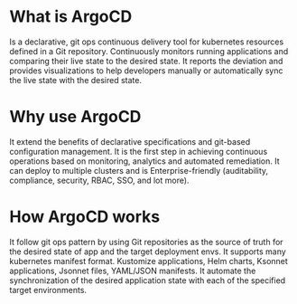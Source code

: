 # What is ArgoCD
Is a declarative, git ops continuous delivery tool for kubernetes resources defined in a Git repository.
Continuously monitors running applications and comparing their live state to the desired state.
It reports the deviation and provides visualizations to help developers manually or automatically sync the live state with the desired state.

# Why use ArgoCD

It extend the benefits of declarative specifications and git-based configuration management.
It is the first step in achieving continuous operations based on monitoring, analytics and automated remediation.
It can deploy to multiple clusters and is Enterprise-friendly (auditability, compliance, security, RBAC, SSO, and lot more).

# How ArgoCD works

It follow git ops pattern by using Git repositories as the source of truth for the desired state of app and the target deployment envs.
It supports many kubernetes manifest format.
Kustomize applications, Helm charts, Ksonnet applications, Jsonnet files, YAML/JSON manifests.
It automate the synchronization of the desired application state with each of the specified target environments.

